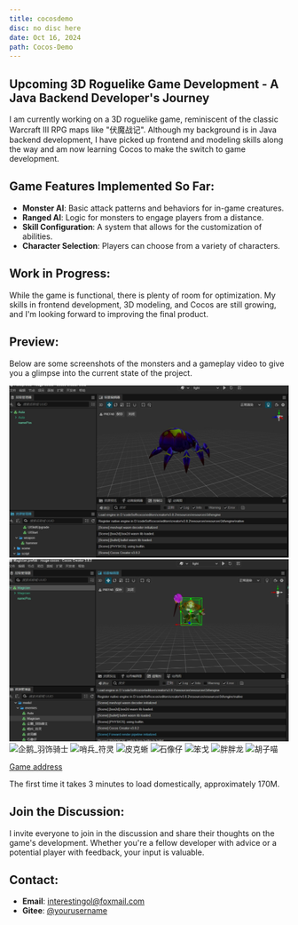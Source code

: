 ```yaml
---
title: cocosdemo
disc: no disc here
date: Oct 16, 2024
path: Cocos-Demo
---
```

<special>
</special>

## Upcoming 3D Roguelike Game Development - A Java Backend Developer's Journey

I am currently working on a 3D roguelike game, reminiscent of the classic Warcraft III RPG maps like "伏魔战记". Although my background is in Java backend development, I have picked up frontend and modeling skills along the way and am now learning Cocos to make the switch to game development.

## Game Features Implemented So Far:

- **Monster AI**: Basic attack patterns and behaviors for in-game creatures.
- **Ranged AI**: Logic for monsters to engage players from a distance.
- **Skill Configuration**: A system that allows for the customization of abilities.
- **Character Selection**: Players can choose from a variety of characters.

## Work in Progress:

While the game is functional, there is plenty of room for optimization. My skills in frontend development, 3D modeling, and Cocos are still growing, and I'm looking forward to improving the final product.

## Preview:

Below are some screenshots of the monsters and a gameplay video to give you a glimpse into the current state of the project.

![Aula](images/articles/game_02/Aula.jpg)
![Magician](images/articles/game_02/Magician.jpg)
![企鹅_羽饰骑士](../images/articles/game_02/企鹅_羽饰骑士.jpg)
![哨兵_符灵](../images/articles/game_02/哨兵_符灵.jpg)
![皮克蜥](../images/articles/game_02/皮克蜥.jpg)
![石像仔](../images/articles/game_02/石像仔.jpg)
![笨戈](../images/articles/game_02/笨戈.jpg)
![胖胖龙](../images/articles/game_02/胖胖龙.jpg)
![胡子喵](../images/articles/game_02/胡子喵.jpg)

[Game address](https://cocos1.zeabur.app/)

The first time it takes 3 minutes to load domestically, approximately 170M.

## Join the Discussion:

I invite everyone to join in the discussion and share their thoughts on the game's development. Whether you're a fellow developer with advice or a potential player with feedback, your input is valuable.

## Contact:

- **Email**: [interestingol@foxmail.com](mailto:example@example.com)
- **Gitee**: [@yourusername](https://gitee.com/zgn_13200126222)
